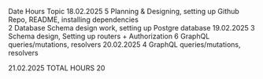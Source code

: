 Date            Hours    Topic
18.02.2025      5        Planning & Designing, setting up Github Repo, README, installing dependencies              
                2        Database Schema design work, setting up Postgre database
19.02.2025      3        Schema design, Setting up routers + Authorization
                6        GraphQL queries/mutations, resolvers
20.02.2025      4        GraphQL queries/mutations, resolvers

21.02.2025
TOTAL HOURS     20